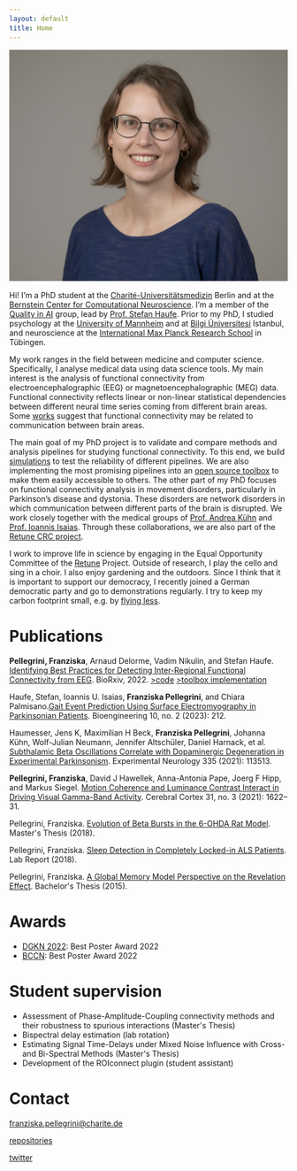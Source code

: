 ```yaml
---
layout: default
title: Home
---
```


![alt text](https://github.com/fpellegrini/fpellegrini.github.io/blob/master/testpic2.jpg?raw=true)

Hi! I’m a PhD student at the [Charité-Universitätsmedizin](https://www.charite.de) Berlin and at the [Bernstein Center for Computational Neuroscience](https://www.bccn-berlin.de). I’m a member of the [Quality in AI](https://braindata.charite.de/en/) group, lead by [Prof. Stefan Haufe](https://www.tu.berlin/vcard/haufe/). Prior to my PhD, I studied psychology at the [University of Mannheim](https://www.uni-mannheim.de) and at [Bilgi Üniversitesi](https://www.bilgi.edu.tr/en/) Istanbul, and neuroscience at the [International Max Planck Research School](https://www.neuroschool-tuebingen.de) in Tübingen.

My work ranges in the field between medicine and computer science. Specifically, I analyse medical data using data science tools. My main interest is the analysis of functional connectivity from electroencephalographic (EEG) or magnetoencephalographic (MEG) data. Functional connectivity reflects linear or non-linear statistical dependencies between different neural time series coming from different brain areas. Some [works](https://www.sciencedirect.com/science/article/pii/S0896627315008235) suggest that functional connectivity may be related to communication between brain areas. 

The main goal of my PhD project is to validate and compare methods and analysis pipelines for studying functional connectivity. To this end, we build [simulations](https://github.com/fpellegrini/FCsim) to test the reliability of different pipelines. We are also implementing the most promising pipelines into an [open source toolbox](https://github.com/arnodelorme/roiconnect) to make them easily accessible to others. 
The other part of my PhD focuses on functional connectivity analysis in movement disorders, particularly in Parkinson’s disease and dystonia. These disorders are network disorders in which communication between different parts of the brain is disrupted. We work closely together with the medical groups of [Prof. Andrea Kühn](https://neurologie.charite.de/metas/person/person/address_detail/prof_dr_med_andrea_kuehn/) and [Prof. Ioannis Isaias](https://www.ukw.de/neurologie/team/neurologie-detail/name/isaias-ioannis/). Through these collaborations, we are also part of the [Retune CRC project](https://sfb-retune.de). 

I work to improve life in science by engaging in the Equal Opportunity Committee of the [Retune](https://sfb-retune.de) Project. Outside of research, I play the cello and sing in a choir. I also enjoy gardening and the outdoors. Since I think that it is important to support our democracy, I recently joined a German democratic party and go to demonstrations regularly. I try to keep my carbon footprint small, e.g. by [flying less](https://flyingless.de/en/).


# Publications 
**Pellegrini, Franziska**, Arnaud Delorme, Vadim Nikulin, and Stefan Haufe. [Identifying Best Practices for Detecting Inter-Regional Functional Connectivity from EEG](https://www.biorxiv.org/content/10.1101/2022.10.05.510753.abstract). BioRxiv, 2022. [>code](https://github.com/fpellegrini/FCsim) [ >toolbox implementation](https://github.com/arnodelorme/roiconnect)

Haufe, Stefan, Ioannis U. Isaias, **Franziska Pellegrini**, and Chiara Palmisano.[Gait Event Prediction Using Surface Electromyography in Parkinsonian Patients](https://www.mdpi.com/2306-5354/10/2/212). Bioengineering 10, no. 2 (2023): 212.

Haumesser, Jens K, Maximilian H Beck, **Franziska Pellegrini**, Johanna Kühn, Wolf-Julian Neumann, Jennifer Altschüler, Daniel Harnack, et al. [Subthalamic Beta Oscillations Correlate with Dopaminergic Degeneration in Experimental Parkinsonism](https://www.sciencedirect.com/science/article/abs/pii/S0014488620303447). Experimental Neurology 335 (2021): 113513.

**Pellegrini, Franziska**, David J Hawellek, Anna-Antonia Pape, Joerg F Hipp, and Markus Siegel. [Motion Coherence and Luminance Contrast Interact in Driving Visual Gamma-Band Activity](https://academic.oup.com/cercor/article/31/3/1622/5954190?login=false). Cerebral Cortex 31, no. 3 (2021): 1622–31.

Pellegrini, Franziska. [Evolution of Beta Bursts in the 6-OHDA Rat Model](https://github.com/fpellegrini/fpellegrini.github.io/blob/master/public/MasterThesis_FranziskaPellegrini.pdf?raw=true). Master's Thesis (2018).

Pellegrini, Franziska. [Sleep Detection in Completely Locked-in ALS Patients](https://github.com/fpellegrini/fpellegrini.github.io/blob/master/public/Labreport_Pellegrini.pdf). Lab Report (2018).

Pellegrini, Franziska. [A Global Memory Model Perspective on the Revelation Effect](https://github.com/fpellegrini/fpellegrini.github.io/blob/master/public/Bachelorarbeit_Pellegrini.pdf). Bachelor's Thesis (2015).


# Awards 
- [DGKN 2022](https://www.dgkn-kongress.de): Best Poster Award 2022
- [BCCN](https://www.bccn-berlin.de): Best Poster Award 2022


# Student supervision 
- Assessment of Phase-Amplitude-Coupling connectivity methods and their robustness to spurious interactions (Master's Thesis)
- Bispectral delay estimation (lab rotation)
- Estimating Signal Time-Delays under Mixed Noise Influence with Cross- and Bi-Spectral Methods (Master's Thesis)
- Development of the ROIconnect plugin (student assistant)


# Contact
franziska.pellegrini@charite.de 

[repositories](https://github.com/fpellegrini)

[twitter](https://twitter.com/pellegrini_fp)


